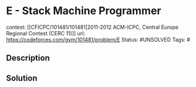 # E - Stack Machine Programmer

contest: [[CFICPC/101481/101481|2011-2012 ACM-ICPC, Central Europe Regional Contest (CERC 11)]]
url: https://codeforces.com/gym/101481/problem/E
Status: #UNSOLVED
Tags: #

## Description

## Solution

